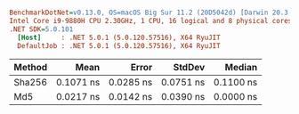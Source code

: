 ``` ini

BenchmarkDotNet=v0.13.0, OS=macOS Big Sur 11.2 (20D5042d) [Darwin 20.3.0]
Intel Core i9-9880H CPU 2.30GHz, 1 CPU, 16 logical and 8 physical cores
.NET SDK=5.0.101
  [Host]     : .NET 5.0.1 (5.0.120.57516), X64 RyuJIT
  DefaultJob : .NET 5.0.1 (5.0.120.57516), X64 RyuJIT


```
| Method |      Mean |     Error |    StdDev |    Median |
|------- |----------:|----------:|----------:|----------:|
| Sha256 | 0.1071 ns | 0.0285 ns | 0.0751 ns | 0.1100 ns |
|    Md5 | 0.0217 ns | 0.0142 ns | 0.0390 ns | 0.0000 ns |
